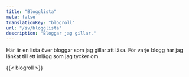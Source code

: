 ```yaml
---
title: "Blogglista"
meta: false
translationKey: "blogroll"
url: "/sv/blogglista"
description: "Bloggar jag gillar."
---
```


Här är en lista över bloggar som jag gillar att läsa. För varje blogg har jag länkat till ett inlägg som jag tycker om.

{{< blogroll >}}
